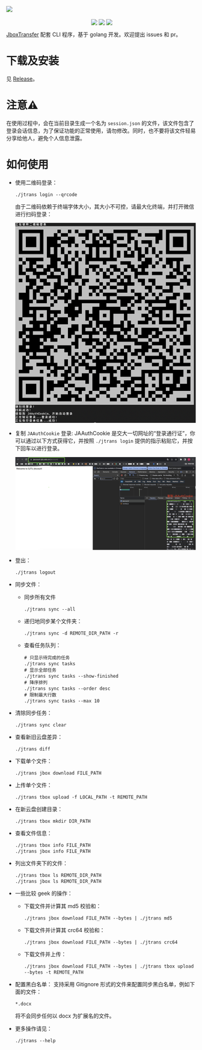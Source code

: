 ![](https://s2.loli.net/2023/10/18/RHFsPnmcJ5IUWAE.png)
<p align="center">
  <img align="center" src="https://img.shields.io/badge/go-1.19-blue" alt="">
  <img align="center" src="https://img.shields.io/github/stars/Okabe-Rintarou-0/JboxTransferCLI" /> 
  <img align="center" src="https://img.shields.io/github/v/release/Okabe-Rintarou-0/JboxTransferCLI?include_prereleases" /> 
  <img align="center" src="https://img.shields.io/github/downloads/Okabe-Rintarou-0/JboxTransferCLI/total" />
</p>

[JboxTransfer](https://github.com/1357310795/JboxTransfer) 配套 CLI 程序，基于 golang 开发。欢迎提出 issues 和 pr。

# 下载及安装

见 [Release](https://github.com/Okabe-Rintarou-0/JboxTransferCLI/releases)。

# 注意⚠️
在使用过程中，会在当前目录生成一个名为 `session.json` 的文件，该文件包含了登录会话信息，为了保证功能的正常使用，请勿修改。同时，也不要将该文件轻易分享给他人，避免个人信息泄露。

# 如何使用

+ 使用二维码登录：

    ```shell
    ./jtrans login --qrcode
    ```

    由于二维码依赖于终端字体大小，其大小不可控，请最大化终端，并打开微信进行扫码登录：
    
    ![login](./images/login_w_qrcode.png)

+ 复制 `JAAuthCookie` 登录:
    JAAuthCookie 是交大一切网址的“登录通行证”，你可以通过以下方式获得它，并按照 `./jtrans login` 提供的指示粘贴它，并按下回车以进行登录。

    ![login](./images/login_w_cookie.png)

+ 登出：

    ```shell
    ./jtrans logout
    ```

+ 同步文件：
  + 同步所有文件
  
    ```shell
    ./jtrans sync --all
    ```

  + 递归地同步某个文件夹：

    ```shell
    ./jtrans sync -d REMOTE_DIR_PATH -r
    ```

  + 查看任务队列：
    ```shell
    # 只显示待完成的任务
    ./jtrans sync tasks
    # 显示全部任务
    ./jtrans sync tasks --show-finished
    # 降序排列
    ./jtrans sync tasks --order desc
    # 限制最大行数
    ./jtrans sync tasks --max 10
    ```


+ 清除同步任务：

    ```shell
    ./jtrans sync clear
    ```

+ 查看新旧云盘差异：
    
    ```shell
    ./jtrans diff
    ```

+ 下载单个文件：

    ```shell
    ./jtrans jbox download FILE_PATH
    ```

+ 上传单个文件：

    ```shell
    ./jtrans tbox upload -f LOCAL_PATH -t REMOTE_PATH
    ```

+ 在新云盘创建目录：
    
    ```shell
    ./jtrans tbox mkdir DIR_PATH
    ```

+ 查看文件信息：
  
    ```shell
    ./jtrans tbox info FILE_PATH
    ./jtrans jbox info FILE_PATH
    ```

+ 列出文件夹下的文件：
  
    ```shell
    ./jtrans tbox ls REMOTE_DIR_PATH
    ./jtrans jbox ls REMOTE_DIR_PATH
    ```

+ 一些比较 geek 的操作：

    + 下载文件并计算其 md5 校验和：
        ```shell
        ./jtrans jbox download FILE_PATH --bytes | ./jtrans md5
        ```
    + 下载文件并计算其 crc64 校验和：
        ```shell
        ./jtrans jbox download FILE_PATH --bytes | ./jtrans crc64
        ```
    + 下载文件并上传：
        ```shell
        ./jtrans jbox download FILE_PATH --bytes | ./jtrans tbox upload --bytes -t REMOTE_PATH
        ```

+ 配置黑白名单：
    支持采用 Gitignore 形式的文件来配置同步黑白名单，例如下面的文件：
    ```
    *.docx
    ```
    将不会同步任何以 docx 为扩展名的文件。

+ 更多操作请见：

    ```shell
    ./jtrans --help
    ```
